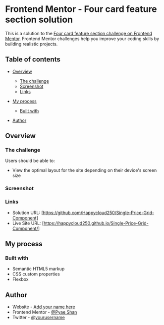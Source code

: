 # Frontend Mentor - Four card feature section solution

This is a solution to the [Four card feature section challenge on Frontend Mentor](https://www.frontendmentor.io/challenges/four-card-feature-section-weK1eFYK). Frontend Mentor challenges help you improve your coding skills by building realistic projects. 

## Table of contents

- [Overview](#overview)
  - [The challenge](#the-challenge)
  - [Screenshot](#screenshot)
  - [Links](#links)
- [My process](#my-process)
  - [Built with](#built-with)
  
- [Author](#author)



## Overview

### The challenge

Users should be able to:

- View the optimal layout for the site depending on their device's screen size

### Screenshot





### Links

- Solution URL: [https://github.com/Happycloud250/Single-Price-Grid-Component]
- Live Site URL: [https://happycloud250.github.io/Single-Price-Grid-Component/]

## My process

### Built with

- Semantic HTML5 markup
- CSS custom properties
- Flexbox






## Author

- Website - [Add your name here](https://www.your-site.com)
- Frontend Mentor - [@Pyae Shan](https://www.frontendmentor.io/profile/Happycloud250)
- Twitter - [@yourusername](https://www.twitter.com/yourusername)



